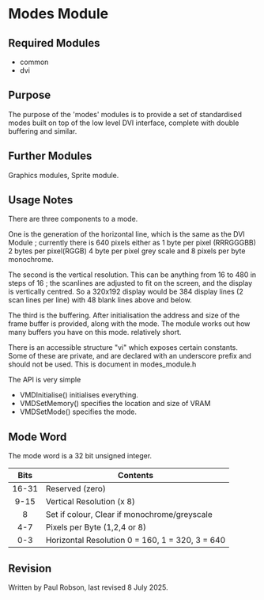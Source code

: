 # Modes Module

## Required Modules

- common
- dvi

## Purpose

The purpose of the 'modes' modules is to provide a set of standardised modes built on top of the low level DVI interface, complete with double buffering and similar.

## Further Modules

Graphics modules, Sprite module.

## Usage Notes

There are three components to a mode. 

One is the generation of the horizontal line, which is the same as the DVI Module ; currently there is 640 pixels either as 1 byte per pixel (RRRGGGBB) 2 bytes per pixel(RGGB) 4 byte per pixel grey scale and 8 pixels per byte monochrome.

The second is the vertical resolution. This can be anything from 16 to 480 in steps of 16 ; the scanlines are adjusted to fit on the screen, and the display is vertically centred. So a 320x192 display would be 384 display lines (2 scan lines per line) with 48 blank lines above and below.

The third is the buffering. After initialisation the address and size of the frame buffer is provided, along with the mode. The module works out how many buffers you have on this mode.  relatively short.

There is an accessible structure "vi" which exposes certain constants. Some of these are private, and are declared with an underscore prefix and should not be used. This is document in modes_module.h

The API is very simple

- VMDInitialise() initialises everything.
- VMDSetMemory() specifies the location and size of VRAM
- VMDSetMode() specifies the mode.



## Mode Word

The mode word is a 32 bit unsigned integer.

| Bits  | Contents                                        |
| :---: | ----------------------------------------------- |
| 16-31 | Reserved (zero)                                 |
| 9-15  | Vertical Resolution (x 8)                       |
|   8   | Set if colour, Clear if monochrome/greyscale    |
|  4-7  | Pixels per Byte (1,2,4 or 8)                    |
|  0-3  | Horizontal Resolution 0 = 160, 1 = 320, 3 = 640 |

## Revision

Written by Paul Robson, last revised 8 July 2025.
